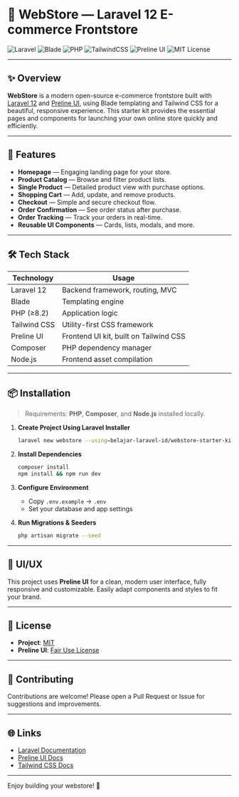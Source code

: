 # 🛒 WebStore — Laravel 12 E-commerce Frontstore

![Laravel](https://img.shields.io/badge/Laravel-12.x-red?logo=laravel)
![Blade](https://img.shields.io/badge/Blade-Template-orange?logo=laravel)
![PHP](https://img.shields.io/badge/PHP-%5E8.2-blue?logo=php)
![TailwindCSS](https://img.shields.io/badge/TailwindCSS-%5E3.0-blue?logo=tailwindcss)
![Preline UI](https://img.shields.io/badge/Preline%20UI-Template-06c?logo=preline)
![MIT License](https://img.shields.io/badge/License-MIT-green?logo=opensourceinitiative)

---

## ✨ Overview

**WebStore** is a modern open-source e-commerce frontstore built with [Laravel 12](https://laravel.com/) and [Preline UI](https://preline.co/), using Blade templating and Tailwind CSS for a beautiful, responsive experience. This starter kit provides the essential pages and components for launching your own online store quickly and efficiently.

---

## 🚀 Features

- **Homepage** — Engaging landing page for your store.
- **Product Catalog** — Browse and filter product lists.
- **Single Product** — Detailed product view with purchase options.
- **Shopping Cart** — Add, update, and remove products.
- **Checkout** — Simple and secure checkout flow.
- **Order Confirmation** — See order status after purchase.
- **Order Tracking** — Track your orders in real-time.
- **Reusable UI Components** — Cards, lists, modals, and more.

---

## 🛠️ Tech Stack

| Technology      | Usage                                             |
|-----------------|--------------------------------------------------|
| Laravel 12      | Backend framework, routing, MVC                  |
| Blade           | Templating engine                                 |
| PHP (≥8.2)      | Application logic                                |
| Tailwind CSS    | Utility-first CSS framework                      |
| Preline UI      | Frontend UI kit, built on Tailwind CSS           |
| Composer        | PHP dependency manager                           |
| Node.js         | Frontend asset compilation                       |

---

## 📦 Installation

> Requirements: **PHP**, **Composer**, and **Node.js** installed locally.

1. **Create Project Using Laravel Installer**
    ```sh
    laravel new webstore --using=belajar-laravel-id/webstore-starter-kit
    ```
2. **Install Dependencies**
    ```sh
    composer install
    npm install && npm run dev
    ```
3. **Configure Environment**
    - Copy `.env.example` → `.env`
    - Set your database and app settings

4. **Run Migrations & Seeders**
    ```sh
    php artisan migrate --seed
    ```

---

## 🎨 UI/UX

This project uses **Preline UI** for a clean, modern user interface, fully responsive and customizable. Easily adapt components and styles to fit your brand.

---

## 📝 License

- **Project**: [MIT](LICENSE)
- **Preline UI**: [Fair Use License](https://preline.co/docs/license.html)

---

## 🤝 Contributing

Contributions are welcome! Please open a Pull Request or Issue for suggestions and improvements.

---

## 🌐 Links

- [Laravel Documentation](https://laravel.com/docs)
- [Preline UI Docs](https://preline.co/docs/)
- [Tailwind CSS Docs](https://tailwindcss.com/docs)

---

Enjoy building your webstore! 🚀
